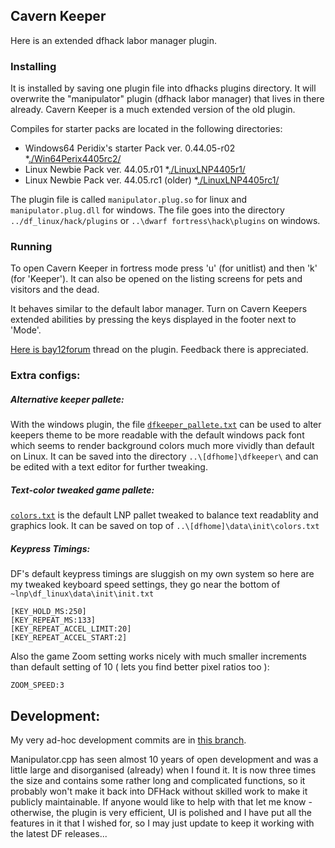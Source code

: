 ## Cavern Keeper 

Here is an extended dfhack labor manager plugin.

### Installing

It is installed by saving one plugin file into dfhacks plugins directory.
It will overwrite the "manipulator" plugin (dfhack labor manager) that lives in there already. Cavern Keeper is a much extended version of the old plugin.

Compiles for starter packs are located in the following directories:
* Windows64 Peridix's starter Pack ver. 0.44.05-r02
  *[./Win64Perix4405rc2/](https://github.com/strainer/dfhack/tree/develop/build/feb_df4405/Win64Perix4405rc2)
* Linux Newbie Pack ver. 44.05.r01
  *[./LinuxLNP4405r1/](https://github.com/strainer/dfhack/tree/develop/build/feb_df4405/LinuxLNP4405r1)
* Linux Newbie Pack ver. 44.05.rc1 (older)
  *[./LinuxLNP4405rc1/](https://github.com/strainer/dfhack/tree/develop/build/feb_df4405/LinuxLNP4405rc1)

The plugin file is called `manipulator.plug.so` for linux and `manipulator.plug.dll` for windows. The file goes into the directory `../df_linux/hack/plugins` or `..\dwarf fortress\hack\plugins` on windows.


### Running

To open Cavern Keeper in fortress mode press 'u' (for unitlist) and then 'k' (for 'Keeper'). It can also be opened on the listing screens for pets and visitors and the dead.

It behaves similar to the default labor manager. Turn on 
Cavern Keepers extended abilities by pressing the keys
displayed in the footer next to 'Mode'.

[Here is bay12forum](http://www.bay12forums.com/smf/index.php?topic=169329.msg7678623#msg7678623) thread on the plugin. Feedback there is appreciated.


### Extra configs:

##### Alternative keeper pallete:

With the windows plugin, the file [`dfkeeper_pallete.txt`](https://github.com/strainer/dfhack/tree/develop/build/feb_df4405/Win64Perix4405rc2/dfkeeper_pallete.txt) can be used to alter keepers theme to be more readable with the default windows pack font which seems to render background colors much more vividly than default on Linux.
It can be saved into the directory `..\[dfhome]\dfkeeper\` and can be edited with a text editor for further tweaking.
 
##### Text-color tweaked game pallete:

[`colors.txt`](https://github.com/strainer/dfhack/tree/develop/build/feb_df4405/colors.txt) is the default LNP pallet tweaked to
balance text readablity and graphics look.
It can be saved on top of `..\[dfhome]\data\init\colors.txt`

##### Keypress Timings:

DF's default keypress timings are sluggish on my own system
so here are my tweaked keyboard speed settings, they go
near the bottom of `~lnp\df_linux\data\init\init.txt`

```
[KEY_HOLD_MS:250]
[KEY_REPEAT_MS:133]
[KEY_REPEAT_ACCEL_LIMIT:20]
[KEY_REPEAT_ACCEL_START:2]
```

Also the game Zoom setting works nicely with much smaller increments than default setting of 10 ( lets you find better pixel ratios too ):
```
ZOOM_SPEED:3
```

## Development:

My very ad-hoc development commits are in [this branch](https://github.com/strainer/dfhack/commits/manipu_remix).

Manipulator.cpp has seen almost 10 years of open development and was a little large and disorganised (already) when I found it. It is now three times the size and contains some rather long and complicated functions, so it probably won't make it back into DFHack without skilled work to make it publicly maintainable. If anyone would like to help with that let me know - otherwise, the plugin is very efficient, UI is polished and I have put all the features in it that I wished for, so I may just update to keep it working with the latest DF releases...
